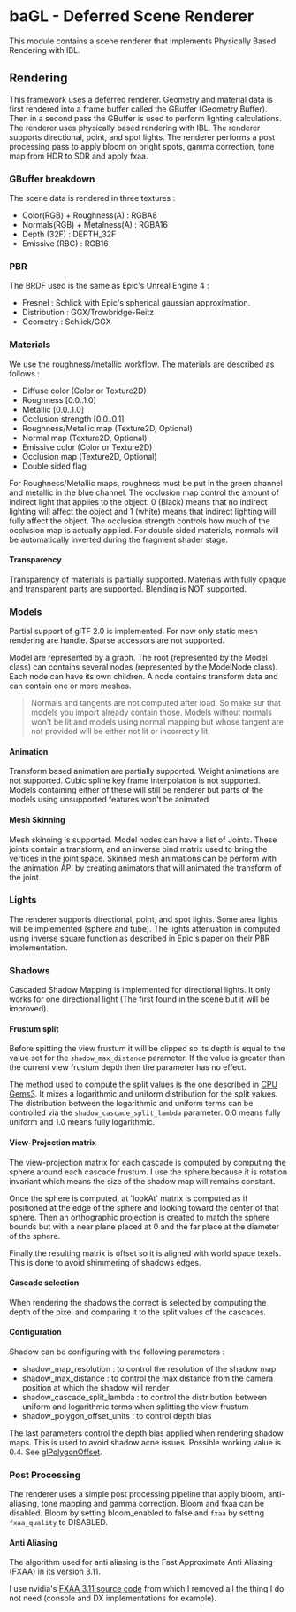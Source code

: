 # baGL - Deferred Scene Renderer

This module contains a scene renderer that implements Physically Based Rendering with IBL.

## Rendering

This framework uses a deferred renderer. Geometry and material data is first rendered into a frame buffer called the GBuffer (Geometry Buffer).
Then in a second pass the GBuffer is used to perform lighting calculations. The renderer uses physically based rendering with IBL.
The renderer supports directional, point, and spot lights.
The renderer performs a post processing pass to apply bloom on bright spots, gamma correction, tone map from HDR to SDR and apply fxaa.

### GBuffer breakdown

The scene data is rendered in three textures :

- Color(RGB) + Roughness(A) : RGBA8
- Normals(RGB) + Metalness(A) : RGBA16
- Depth (32F) : DEPTH_32F
- Emissive (RBG) : RGB16

### PBR

The BRDF used is the same as Epic's Unreal Engine 4 :

- Fresnel : Schlick with Epic's spherical gaussian approximation.
- Distribution : GGX/Trowbridge-Reitz
- Geometry : Schlick/GGX

### Materials

We use the roughness/metallic workflow. The materials are described as follows :

- Diffuse color (Color or Texture2D)
- Roughness [0.0..1.0]
- Metallic [0.0..1.0]
- Occlusion strength [0.0..0.1]
- Roughness/Metallic map (Texture2D, Optional) 
- Normal map (Texture2D, Optional)
- Emissive color (Color or Texture2D)
- Occlusion map (Texture2D, Optional)
- Double sided flag

For Roughness/Metallic maps, roughness must be put in the green channel and metallic in the blue channel.
The occlusion map control the amount of indirect light that applies to the object. 0 (Black) means that no indirect lighting
will affect the object and 1 (white) means that indirect lighting will fully affect the object. The occlusion strength controls 
how much of the occlusion map is actually applied. For double sided materials, normals will be automatically inverted during the 
fragment shader stage.

#### Transparency

Transparency of materials is partially supported. Materials with fully opaque and transparent parts are supported.
Blending is NOT supported.

### Models

Partial support of glTF 2.0 is implemented. For now only static mesh rendering are handle. Sparse accessors are not supported.

Model are represented by a graph. The root (represented by the Model class) can contains several nodes (represented by the 
ModelNode class). Each node can have its own children. A node contains transform data and can contain one or more meshes.

> Normals and tangents are not computed after load. So make sur that models you import already contain those. Models without
> normals won't be lit and models using normal mapping but whose tangent are not provided will be either not lit or incorrectly lit.

#### Animation

Transform based animation are partially supported. Weight animations are not supported. Cubic spline key frame interpolation
is not supported. Models containing either of these will still be renderer but parts of the models using unsupported features 
won't be animated

#### Mesh Skinning

Mesh skinning is supported. Model nodes can have a list of Joints. These joints contain a transform, and an inverse bind matrix
used to bring the vertices in the joint space. Skinned mesh animations can be perform with the animation API by creating animators
that will animated the transform of the joint.

### Lights

The renderer supports directional, point, and spot lights. Some area lights will be implemented (sphere and tube).
The lights attenuation in computed using inverse square function as described in Epic's paper on their PBR implementation.

### Shadows

Cascaded Shadow Mapping is implemented for directional lights. It only works for one directional light (The first found in the scene but it will be improved).

#### Frustum split

Before spitting the view frustum it will be clipped so its depth is equal to the value set for the `shadow_max_distance` parameter. If the value is greater than the current
view frustum depth then the parameter has no effect.

The method used to compute the split values is the one described in [CPU Gems3](https://developer.nvidia.com/gpugems/GPUGems3/gpugems3_ch10.html). It mixes a logarithmic
and uniform distribution for the split values. The distribution between the logarithmic and uniform terms can be controlled via the `shadow_cascade_split_lambda` parameter.
0.0 means fully uniform and 1.0 means fully logarithmic.

#### View-Projection matrix

The view-projection matrix for each cascade is computed by computing the sphere around each cascade frustum. I use the sphere because it is rotation invariant which means 
the size of the shadow map will remains constant.

Once the sphere is computed, at 'lookAt' matrix is computed as if positioned at the edge of the sphere and looking toward the center of that sphere. Then an orthographic 
projection is created to match the sphere bounds but with a near plane placed at 0 and the far place at the diameter of the sphere.

Finally the resulting matrix is offset so it is aligned with world space texels. This is done to avoid shimmering of shadows edges. 

#### Cascade selection

When rendering the shadows the correct is selected by computing the depth of the pixel and comparing it to the split values of the cascades.

#### Configuration

Shadow can be configuring with the following parameters :

- shadow_map_resolution : to control the resolution of the shadow map
- shadow_max_distance : to control the max distance from the camera position at which the shadow will render
- shadow_cascade_split_lambda : to control the distribution between uniform and logarithmic terms when splitting the view frustum
- shadow_polygon_offset_units : to control depth bias

The last parameters control the depth bias applied when rendering shadow maps. This is used to avoid shadow acne issues.
Possible working value is 0.4. See [glPolygonOffset](https://www.khronos.org/registry/OpenGL-Refpages/gl4/html/glPolygonOffset.xhtml).

### Post Processing

The renderer uses a simple post processing pipeline that apply bloom, anti-aliasing, tone mapping and gamma correction. Bloom and 
fxaa can be disabled. Bloom by setting bloom_enabled to false and `fxaa` by setting `fxaa_quality` to DISABLED.

#### Anti Aliasing

The algorithm used for anti aliasing is the Fast Approximate Anti Aliasing (FXAA) in its version 3.11. 

I use nvidia's [FXAA 3.11 source code](https://gist.github.com/kosua20/0c506b81b3812ac900048059d2383126) from which I removed all the thing I do not need
(console and DX implementations for example).